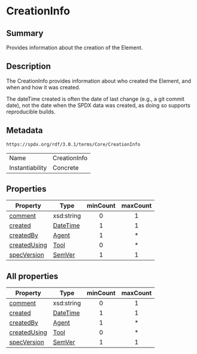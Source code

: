 <!-- Automatically generated by spec-parser v2.5.0 on 2024-08-10T18:46:28.607668+00:00 -->
<!-- SPDX-License-Identifier: Community-Spec-1.0 -->

# CreationInfo

## Summary

Provides information about the creation of the Element.


## Description

The CreationInfo provides information about who created the Element, and when
and how it was created.

The dateTime created is often the date of last change
(e.g., a git commit date), not the date when the SPDX data was created, as
doing so supports reproducible builds.


## Metadata

`https://spdx.org/rdf/3.0.1/terms/Core/CreationInfo`


| | |
|---|---|
| Name | CreationInfo |
| Instantiability | Concrete |






## Properties

| Property | Type | minCount | maxCount |
|---|---|:---:|:---:|
| [comment](../Properties/comment.md) | xsd:string | 0 | 1 |
| [created](../Properties/created.md) | [DateTime](../Datatypes/DateTime.md) | 1 | 1 |
| [createdBy](../Properties/createdBy.md) | [Agent](../Classes/Agent.md) | 1 | * |
| [createdUsing](../Properties/createdUsing.md) | [Tool](../Classes/Tool.md) | 0 | * |
| [specVersion](../Properties/specVersion.md) | [SemVer](../Datatypes/SemVer.md) | 1 | 1 |



## All properties

| Property | Type | minCount | maxCount |
|---|---|:---:|:---:|
| [comment](../../Core/Properties/comment.md) | xsd:string | 0 | 1 |
| [created](../../Core/Properties/created.md) | [DateTime](../../Core/Datatypes/DateTime.md) | 1 | 1 |
| [createdBy](../../Core/Properties/createdBy.md) | [Agent](../../Core/Classes/Agent.md) | 1 | * |
| [createdUsing](../../Core/Properties/createdUsing.md) | [Tool](../../Core/Classes/Tool.md) | 0 | * |
| [specVersion](../../Core/Properties/specVersion.md) | [SemVer](../../Core/Datatypes/SemVer.md) | 1 | 1 |



